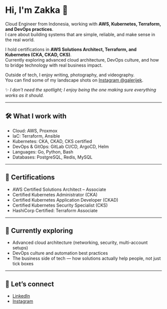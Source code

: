 # Hi, I'm Zakka 👋

Cloud Engineer from Indonesia, working with **AWS, Kubernetes, Terraform, and DevOps practices**.  
I care about building systems that are simple, reliable, and make sense in the real world.  

I hold certifications in **AWS Solutions Architect, Terraform, and Kubernetes (CKA, CKAD, CKS)**.  
Currently exploring advanced cloud architecture, DevOps culture, and how to bridge technology with real business impact.  

Outside of tech, I enjoy writing, photography, and videography.  
You can find some of my landscape shots on [Instagram @galerijek](https://www.instagram.com/galerijek).  

✨ *I don’t need the spotlight; I enjoy being the one making sure everything works as it should.*

---

## 🛠️ What I work with
- Cloud: AWS, Proxmox  
- IaC: Terraform, Ansible  
- Kubernetes: CKA, CKAD, CKS certified  
- DevOps & GitOps: GitLab CI/CD, ArgoCD, Helm
- Languages: Go, Python, Bash  
- Databases: PostgreSQL, Redis, MySQL  

---

## 📜 Certifications
- AWS Certified Solutions Architect – Associate  
- Certified Kubernetes Administrator (CKA)  
- Certified Kubernetes Application Developer (CKAD)  
- Certified Kubernetes Security Specialist (CKS)  
- HashiCorp Certified: Terraform Associate  

---

## 🌱 Currently exploring
- Advanced cloud architecture (networking, security, multi-account setups)  
- DevOps culture and automation best practices  
- The business side of tech — how solutions actually help people, not just tick boxes  

---

## 🤝 Let’s connect
- [LinkedIn](https://www.linkedin.com/zakkaizzatur)  
- [Instagram](https://www.instagram.com/galerijek)  
